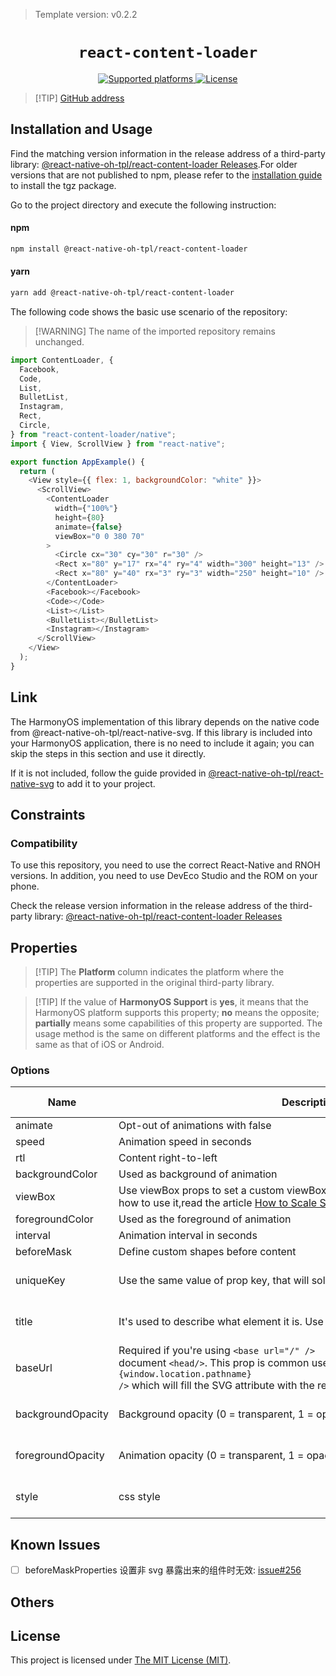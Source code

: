 > Template version: v0.2.2

<p align="center">
  <h1 align="center"> <code>react-content-loader</code> </h1>
</p>
<p align="center">
    <a href="https://github.com/danilowoz/react-content-loader">
        <img src="https://img.shields.io/badge/platforms-android%20|%20ios%20|%20harmony%20-lightgrey.svg" alt="Supported platforms" />
    </a>
    <a href="https://github.com/danilowoz/react-content-loader/blob/master/LICENSE">
        <img src="https://img.shields.io/badge/license-MIT-green.svg" alt="License" />
    </a>
</p>

> [!TIP] [GitHub address](https://github.com/react-native-oh-library/react-content-loader)

## Installation and Usage

Find the matching version information in the release address of a third-party library: [@react-native-oh-tpl/react-content-loader Releases](https://github.com/react-native-oh-library/react-content-loader/releases).For older versions that are not published to npm, please refer to the [installation guide](/en/tgz-usage-en.md) to install the tgz package.

Go to the project directory and execute the following instruction:



<!-- tabs:start -->

#### **npm**

```bash
npm install @react-native-oh-tpl/react-content-loader
```

#### **yarn**

```bash
yarn add @react-native-oh-tpl/react-content-loader
```

<!-- tabs:end -->

The following code shows the basic use scenario of the repository:

> [!WARNING] The name of the imported repository remains unchanged.

```js
import ContentLoader, {
  Facebook,
  Code,
  List,
  BulletList,
  Instagram,
  Rect,
  Circle,
} from "react-content-loader/native";
import { View, ScrollView } from "react-native";

export function AppExample() {
  return (
    <View style={{ flex: 1, backgroundColor: "white" }}>
      <ScrollView>
        <ContentLoader
          width={"100%"}
          height={80}
          animate={false}
          viewBox="0 0 380 70"
        >
          <Circle cx="30" cy="30" r="30" />
          <Rect x="80" y="17" rx="4" ry="4" width="300" height="13" />
          <Rect x="80" y="40" rx="3" ry="3" width="250" height="10" />
        </ContentLoader>
        <Facebook></Facebook>
        <Code></Code>
        <List></List>
        <BulletList></BulletList>
        <Instagram></Instagram>
      </ScrollView>
    </View>
  );
}
```

## Link

The HarmonyOS implementation of this library depends on the native code from @react-native-oh-tpl/react-native-svg. If this library is included into your HarmonyOS application, there is no need to include it again; you can skip the steps in this section and use it directly.

If it is not included, follow the guide provided in [@react-native-oh-tpl/react-native-svg](/en/react-native-svg-capi.md) to add it to your project.

## Constraints

### Compatibility

To use this repository, you need to use the correct React-Native and RNOH versions. In addition, you need to use DevEco Studio and the ROM on your phone.

Check the release version information in the release address of the third-party library: [@react-native-oh-tpl/react-content-loader Releases](https://github.com/react-native-oh-library/react-content-loader/releases)

## Properties

> [!TIP] The **Platform** column indicates the platform where the properties are supported in the original third-party library.

> [!TIP] If the value of **HarmonyOS Support** is **yes**, it means that the HarmonyOS platform supports this property; **no** means the opposite; **partially** means some capabilities of this property are supported. The usage method is the same on different platforms and the effect is the same as that of iOS or Android.

### Options

| Name              | Description                                                                                                                                                                                                                                                                               | Type                | Required | Platform       | HarmonyOS Support |
| ----------------- | ----------------------------------------------------------------------------------------------------------------------------------------------------------------------------------------------------------------------------------------------------------------------------------------- | ------------------- | -------- | -------------- | ----------------- |
| animate           | Opt-out of animations with false                                                                                                                                                                                                                                                          | boolean             | no       | all            | yes               |
| speed             | Animation speed in seconds                                                                                                                                                                                                                                                                | number              | no       | all            | yes               |
| rtl               | Content right-to-left                                                                                                                                                                                                                                                                     | boolean             | no       | all            | yes               |
| backgroundColor   | Used as background of animation                                                                                                                                                                                                                                                           | string              | no       | all            | yes               |
| viewBox           | Use viewBox props to set a custom viewBox value,for more information about how to use it,read the article [How to Scale SVG](https://css-tricks.com/scale-svg/)                                                                                                                           | string              | no       | all            | yes               |
| foregroundColor   | Used as the foreground of animation                                                                                                                                                                                                                                                       | string              | no       | all            | yes               |
| interval          | Animation interval in seconds                                                                                                                                                                                                                                                             | number              | no       | all            | yes               |
| beforeMask        | Define custom shapes before content                                                                                                                                                                                                                                                       | JSX.Element         | no       | all            | partially         |
| uniqueKey         | Use the same value of prop key, that will solve inconsistency on the SSR                                                                                                                                                                                                                  | string              | no       | React DOM only | no                |
| title             | It's used to describe what element it is. Use '' (empty string) to remove.                                                                                                                                                                                                                | string              | no       | React DOM only | no                |
| baseUrl           | Required if you're using `<base url="/" />` document `<head/>`. This prop is common used as: `<ContentLoader baseUrl={window.location.pathname} />` which will fill the SVG attribute with the relative path. Related [#93](https://github.com/danilowoz/react-content-loader/issues/93). | string              | no       | React DOM only | no                |
| backgroundOpacity | Background opacity (0 = transparent, 1 = opaque)used to solve an issue in [Safari](#safari--ios)                                                                                                                                                                                          | number              | no       | React DOM only | no                |
| foregroundOpacity | Animation opacity (0 = transparent, 1 = opaque)used to solve an issue in [Safari](#safari--ios)                                                                                                                                                                                           | number              | no       | React DOM only | no                |
| style             | css style                                                                                                                                                                                                                                                                                 | React.CSSProperties | no       | React DOM only | no                |

## Known Issues

- [ ] beforeMaskProperties 设置非 svg 暴露出来的组件时无效: [issue#256](https://github.com/react-native-oh-library/react-native-harmony-svg/issues/256)

## Others

## License

This project is licensed under [The MIT License (MIT)](https://github.com/danilowoz/react-content-loader/blob/master/LICENSE).
